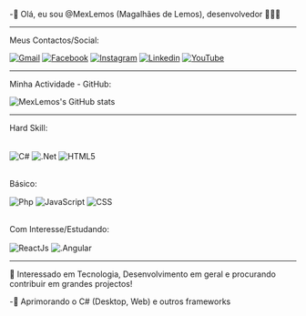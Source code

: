 -👋 Olá, eu sou @MexLemos (Magalhães de Lemos), desenvolvedor 🧑🏽‍💻 


_______________________________________________________________________________________________________________________________________________________________________

Meus Contactos/Social:

[![Gmail](https://img.shields.io/badge/Gmail-D14836?style=for-the-badge&logo=gmail&logoColor=white)](mexlemos@gmail.com)
[![Facebook](https://img.shields.io/badge/Facebook-1877F2?style=for-the-badge&logo=facebook&logoColor=white)](https://www.facebook.com/magalhaes.lemos)
[![Instagram](https://img.shields.io/badge/Instagram-E4405F?style=for-the-badge&logo=instagram&logoColor=white)](https://www.instagram.com/lemos.magalhaes/)
[![Linkedin](https://img.shields.io/badge/LinkedIn-0077B5?style=for-the-badge&logo=linkedin&logoColor=white)](linkedin.com/in/mexlemos)
[![YouTube](https://img.shields.io/badge/YouTube-FF0000?style=for-the-badge&logo=youtube&logoColor=white)](https://www.youtube.com/@MagallasProd)
_______________________________________________________________________________________________________________________________________________________________________
Minha Actividade - GitHub:

![MexLemos's GitHub stats](https://github-readme-stats.vercel.app/api?username=MexLemos&show_icons=true&theme=radical)
_______________________________________________________________________________________________________________________________________________________________________
Hard Skill:
<div style:"display=inline_block"><br/>
<img align= "center" alt="C#" src="https://img.shields.io/badge/C%23-239120?style=for-the-badge&logo=c-sharp&logoColor=white"/>
<img align= "center" alt=".Net" src="https://img.shields.io/badge/.NET-5C2D91?style=for-the-badge&logo=.net&logoColor=white"/>
<img align= "center" alt="HTML5" src="https://img.shields.io/badge/HTML-239120?style=for-the-badge&logo=html5&logoColor=white"/><br/><br/>

<p>Básico:</p>

<img align= "center" alt="Php" src="https://img.shields.io/badge/PHP-777BB4?style=for-the-badge&logo=php&logoColor=white"/>
<img align= "center" alt="JavaScript" src="https://img.shields.io/badge/JavaScript-F7DF1E?style=for-the-badge&logo=javascript&logoColor=black"/>
<img align= "center" alt="CSS" src="https://img.shields.io/badge/CSS-239120?&style=for-the-badge&logo=css3&logoColor=white"/>
<br/><br/>
<p>Com Interesse/Estudando:</p>
<img align= "center" alt="ReactJs" src="https://img.shields.io/badge/React-20232A?style=for-the-badge&logo=react&logoColor=61DAFB"/>
<img align= "center" alt=".Angular" src="https://img.shields.io/badge/Angular-DD0031?style=for-the-badge&logo=angular&logoColor=white"/>
</div>

_______________________________________________________________________________________________________________________________________________________________________

👀 Interessado em Tecnologia, Desenvolvimento em geral e procurando contribuir em grandes projectos!

-🌱 Aprimorando o C# (Desktop, Web) e outros frameworks 
